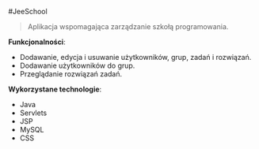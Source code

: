 #JeeSchool

>Aplikacja wspomagająca zarządzanie szkołą programowania.

**Funkcjonalności**:
- Dodawanie, edycja i usuwanie użytkowników, grup, zadań i rozwiązań. 
- Dodawanie użytkowników do grup. 
- Przeglądanie rozwiązań zadań.

**Wykorzystane technologie**:
- Java
- Servlets
- JSP
- MySQL
- CSS